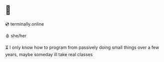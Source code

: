 # 🎀
💿 terminally.online

🩸 she/her

⏳ I only know how to program from passively doing small things over a few years, maybe someday ill take real classes
